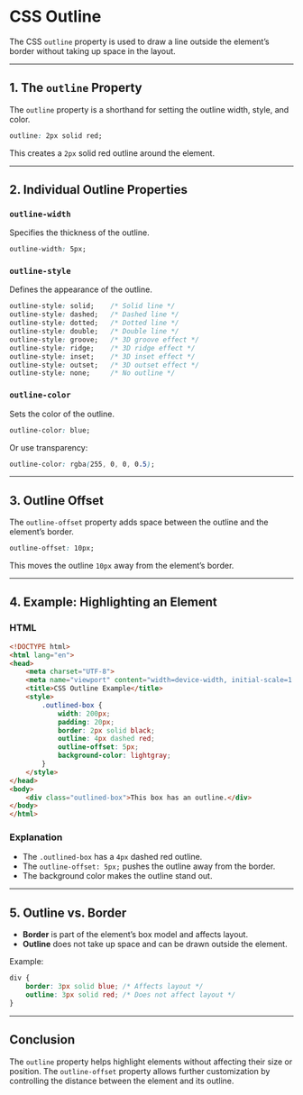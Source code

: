# CSS Outline

The CSS `outline` property is used to draw a line outside the element’s border without taking up space in the layout.

---

## 1. The `outline` Property
The `outline` property is a shorthand for setting the outline width, style, and color.
```css
outline: 2px solid red;
```
This creates a `2px` solid red outline around the element.

---

## 2. Individual Outline Properties

### `outline-width`
Specifies the thickness of the outline.
```css
outline-width: 5px;
```

### `outline-style`
Defines the appearance of the outline.
```css
outline-style: solid;    /* Solid line */
outline-style: dashed;   /* Dashed line */
outline-style: dotted;   /* Dotted line */
outline-style: double;   /* Double line */
outline-style: groove;   /* 3D groove effect */
outline-style: ridge;    /* 3D ridge effect */
outline-style: inset;    /* 3D inset effect */
outline-style: outset;   /* 3D outset effect */
outline-style: none;     /* No outline */
```

### `outline-color`
Sets the color of the outline.
```css
outline-color: blue;
```
Or use transparency:
```css
outline-color: rgba(255, 0, 0, 0.5);
```

---

## 3. Outline Offset
The `outline-offset` property adds space between the outline and the element’s border.
```css
outline-offset: 10px;
```
This moves the outline `10px` away from the element’s border.

---

## 4. Example: Highlighting an Element

### HTML
```html
<!DOCTYPE html>
<html lang="en">
<head>
    <meta charset="UTF-8">
    <meta name="viewport" content="width=device-width, initial-scale=1.0">
    <title>CSS Outline Example</title>
    <style>
        .outlined-box {
            width: 200px;
            padding: 20px;
            border: 2px solid black;
            outline: 4px dashed red;
            outline-offset: 5px;
            background-color: lightgray;
        }
    </style>
</head>
<body>
    <div class="outlined-box">This box has an outline.</div>
</body>
</html>
```

### Explanation
- The `.outlined-box` has a `4px` dashed red outline.
- The `outline-offset: 5px;` pushes the outline away from the border.
- The background color makes the outline stand out.

---

## 5. Outline vs. Border
- **Border** is part of the element’s box model and affects layout.
- **Outline** does not take up space and can be drawn outside the element.

Example:
```css
div {
    border: 3px solid blue; /* Affects layout */
    outline: 3px solid red; /* Does not affect layout */
}
```

---

## Conclusion
The `outline` property helps highlight elements without affecting their size or position. The `outline-offset` property allows further customization by controlling the distance between the element and its outline.
